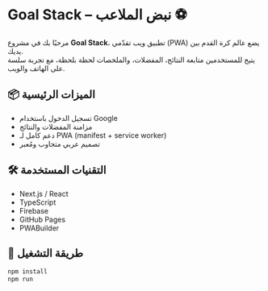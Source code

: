 # Goal Stack – نبض الملاعب ⚽️

مرحبًا بك في مشروع **Goal Stack**، تطبيق ويب تقدّمي (PWA) يضع عالم كرة القدم بين يديك.  
يتيح للمستخدمين متابعة النتائج، المفضلات، والملخصات لحظة بلحظة، مع تجربة سلسة على الهاتف والويب.

## 📦 الميزات الرئيسية
- تسجيل الدخول باستخدام Google
- مزامنة المفضلات والنتائج
- دعم كامل لـ PWA (manifest + service worker)
- تصميم عربي متجاوب ومُعبر

## 🛠️ التقنيات المستخدمة
- Next.js / React
- TypeScript
- Firebase
- GitHub Pages
- PWABuilder

## 🚀 طريقة التشغيل
```bash
npm install
npm run 
